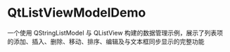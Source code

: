 # QtListViewModelDemo
一个使用 QStringListModel 与 QListView 构建的数据管理示例，展示了列表项的添加、插入、删除、移动、排序、编辑及与文本框同步显示的完整功能
